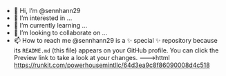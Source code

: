 - 👋 Hi, I’m @sennhann29
- 👀 I’m interested in ...
- 🌱 I’m currently learning ...
- 💞️ I’m looking to collaborate on ...
- 📫 How to reach me  @sennhann29 is a ✨ special ✨ repository because its `README.md` (this file) appears on your GitHub profile.
You can click the Preview link to take a look at your changes.
--->httml 
https://runkit.com/powerhousemintllc/64d3ea9c8f86090008d4c518
